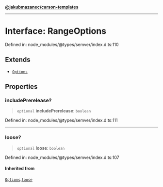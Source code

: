 [**@jakubmazanec/carson-templates**](../../../README.md)

---

# Interface: RangeOptions

Defined in: node_modules/@types/semver/index.d.ts:110

## Extends

- [`Options`](Options.md)

## Properties

### includePrerelease?

> `optional` **includePrerelease**: `boolean`

Defined in: node_modules/@types/semver/index.d.ts:111

---

### loose?

> `optional` **loose**: `boolean`

Defined in: node_modules/@types/semver/index.d.ts:107

#### Inherited from

[`Options`](Options.md).[`loose`](Options.md#loose)
